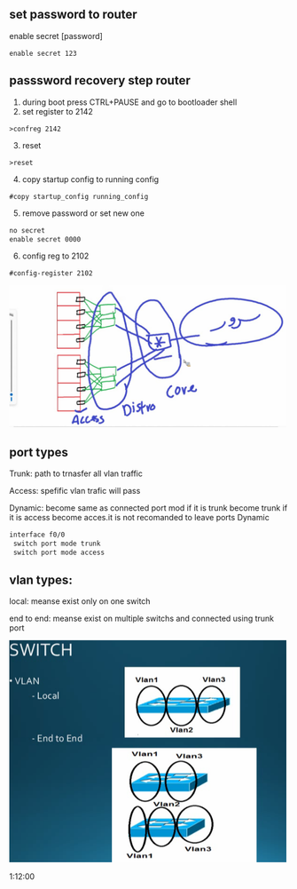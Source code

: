 ## set password to router

enable secret [password]
```
enable secret 123
```
## passsword recovery step router

1. during boot press CTRL+PAUSE and go to bootloader shell
2. set register to 2142
```
>confreg 2142
```
3. reset
```
>reset
```  
4. copy startup config to running config
```
#copy startup_config running_config
```
5. remove password or set new one
```
no secret
enable secret 0000
``` 
6. config reg to 2102
```
#config-register 2102
```
<a href="link"><img src="https://github.com/amin-amani/CCNA/blob/main/200-301-Tra2210_9/3layer.PNG" alt="CCNA ||" width="500"/></a>
## port types

Trunk: path to trnasfer all vlan traffic

Access: spefific vlan trafic will pass

Dynamic: become same as connected port mod if it is trunk become trunk if it is access become acces.it is not recomanded to leave ports Dynamic

```
interface f0/0
 switch port mode trunk
 switch port mode access
``` 

## vlan types:

local: meanse exist only on one switch

end to end: meanse exist on multiple switchs and connected using trunk port

<a href="link"><img src="https://github.com/amin-amani/CCNA/blob/main/200-301-Tra2210_9/vlantypes.PNG" alt="CCNA ||" width="500"/></a>

1:12:00
